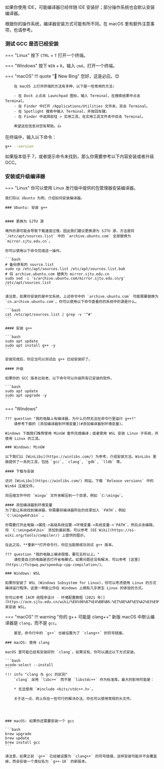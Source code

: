 如果你使用 IDE，可能编译器已经伴随 IDE 安装好；部分操作系统也会默认安装编译器。



根据你的操作系统，编译器安装方式可能有所不同。在 macOS 里有额外注意事项，也请参考。

### 测试 GCC 是否已经安装

=== "Linux"
    按下 `CTRL` + `T` 打开一个终端。

=== "Windows"
    按下 `WIN` + `R`，输入 `cmd`，打开一个终端。

=== "macOS"
    !!! quote "🤖 New Bing"
        您好，这是必应。😊

        在 macOS 上打开终端的方法有多种，以下是一些常用的方法:

        - 在 Dock 上点击 Launchpad 图标，输入 Terminal，在搜索结果中点击 Terminal。
        - 在 Finder 中打开 /Applications/Utilities 文件夹，双击 Terminal。
        - 在 Spotlight 搜索中输入 Terminal，并按回车键。
        - 在 Finder 中选择前往 > 实用工具，在实用工具文件夹中双击 Terminal。
        
        希望这些信息对您有帮助。👍

在终端中，输入以下命令：

```bash
g++ --version
```

如果版本低于 7，或者提示命令未找到，那么你需要参考以下内容安装或者升级 GCC。


### 安装或升级编译器

=== "Linux"
    你可以使用 Linux 发行版中提供的包管理器安装编译器。

    我们将以 Ubuntu 为例，介绍如何安装编译器。

    ### Ubuntu: 安装 g++


    #### 更换为 SJTU 源

    境外的源可能会导致下载速度过慢，因此我们建议更换源为 SJTU 源，方法是将 `/etc/apt/sources.list` 中的 `archive.ubuntu.com` 全部替换为 `mirror.sjtu.edu.cn`。
    
    你可以使用以下命令完成这一操作。

    ```bash
    # 备份原有的 source.list
    sudo cp /etc/apt/sources.list /etc/apt/sources.list.bak
    # 将 archive.ubuntu.com 替换为 mirror.sjtu.edu.cn
    sudo sed -i 's/archive.ubuntu.com/mirror.sjtu.edu.cn/g' /etc/apt/sources.list
    ```

    请注意，如果你安装的是中文系统，上述命令中的 `archive.ubuntu.com` 可能需要替换为 `cn.archive.ubuntu.com`。你可以使用以下命令查看你的系统中的源是什么。

    ```bash
    cat /etc/apt/sources.list | grep -v '^#'
    ```

    #### 安装 g++

    ```bash
    sudo apt update
    sudo apt install g++ -y
    ```

    安装完成后，你应当可以测试出 g++ 已经安装好了。

    #### 升级

    如果你的 GCC 版本比较老，以下命令可以升级所有已安装的软件。

    ```bash
    sudo apt update
    sudo apt upgrade -y
    ```

=== "Windows"

    ??? question "我的电脑上有编译器，为什么仍然无法在命令行里运行 g++?"
        请参考下面的 [添加编译器到环境变量](#添加编译器到环境变量)。

    Windows 下面我们推荐使用 MinGW 套件完成编译；或者使用 WSL 安装 Linux 子系统，并使用 Linux 的工具。

    ### Windows: MinGW

    以下我们以 [WinLibs](https://winlibs.com/) 为参考，介绍安装方法。WinLibs 里面提供了一系列工具，包括 `gcc`, `clang`, `gdb`, `lldb` 等。

    #### 下载与安装

    访问 [WinLibs](https://winlibs.com/) 网站，下载 `Release versions` 中的 Win64 压缩文件。

    将压缩文件中的 `mingw` 文件夹解压到一个目录，例如 `C:\mingw`。

    #### 添加编译器到环境变量
    为了能让系统找到编译器，你需要将编译器所在的目录加入 `PATH`，例如 `C:\mingw64\bin` 。

    你需要打开此电脑->属性->高级系统设置->环境变量->系统变量->`PATH`，然后点击编辑，将 `C:\mingw64\bin` 添加到最前面，可以参考 [OI Wiki](https://oi-wiki.org/tools/compiler/) 上提供的图示。

    在此之后，**重新**打开命令行，你应当能够成功测试 g++ 版本。

    ??? question "我的电脑上编译很慢，要花五秒以上。"
        请检查自己的电脑是否打开省电模式。如果问题还没有解决，可以参考 [这里](https://fstqwq.pw/speedup-cpp-compilation/)。

    ### Windows: WSL

    如果你安装了 WSL (Windows Subsystem for Linux)，你可以考虑使用 Linux 的方式编译运行程序。这是一种能让你在 Windows 上拥有几乎原生 Linux 的体验的方式。

    你可以参考 [ACM 班程序设计 - 环境配置教程（2021 年）](https://acm.sjtu.edu.cn/wiki/%E6%96%87%E4%BB%B6:%E7%8E%AF%E5%A2%83%E9%85%8D%E7%BD%AE%E6%95%99%E7%A8%8B.pdf) 来安装 WSL。

=== "macOS"
    !!! warning "你的 g++ 可能是 clang++"
        新版 macOS 中默认编译器是 `clang`，而不是 `gcc`。
        
        甚至，命令行中的 `g++` 也被设置为了 `clang++` 的符号链接。

    ### macOS: 使用 clang

    macOS 里可能已经有安装好的 `clang`。如果没有，你可以通过以下方式安装。

    ```bash
    xcode-select --install
    ```
    !!! info "clang 与 gcc 的区别"
        `clang` 采用 `libc++` 而不是 `libstdc++` 作为标准库。最大的影响可能是：

        * 无法使用 `#include <bits/stdc++.h>`。

        关于这一点，网上存在一些可行的解决办法，你也可以使用常规的头文件。


    

    ### macOS: 如果你还需要安装一个 gcc

    ```bash
    brew upgrade
    brew update
    brew install gcc
    ```

    请注意，如果之前 `g++` 已经被设置为 `clang++` 的符号链接，这样安装可能并不会覆盖掉，而会安装一个类似名为 `g++-10` 的新版本。